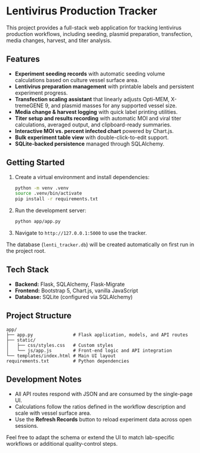 # Lentivirus Production Tracker

This project provides a full-stack web application for tracking lentivirus production workflows, including seeding, plasmid preparation, transfection, media changes, harvest, and titer analysis.

## Features

- **Experiment seeding records** with automatic seeding volume calculations based on culture vessel surface area.
- **Lentivirus preparation management** with printable labels and persistent experiment progress.
- **Transfection scaling assistant** that linearly adjusts Opti-MEM, X-tremeGENE 9, and plasmid masses for any supported vessel size.
- **Media change & harvest logging** with quick label printing utilities.
- **Titer setup and results recording** with automatic MOI and viral titer calculations, averaged output, and clipboard-ready summaries.
- **Interactive MOI vs. percent infected chart** powered by Chart.js.
- **Bulk experiment table view** with double-click-to-edit support.
- **SQLite-backed persistence** managed through SQLAlchemy.

## Getting Started

1. Create a virtual environment and install dependencies:

   ```bash
   python -m venv .venv
   source .venv/bin/activate
   pip install -r requirements.txt
   ```

2. Run the development server:

   ```bash
   python app/app.py
   ```

3. Navigate to `http://127.0.0.1:5000` to use the tracker.

The database (`lenti_tracker.db`) will be created automatically on first run in the project root.

## Tech Stack

- **Backend:** Flask, SQLAlchemy, Flask-Migrate
- **Frontend:** Bootstrap 5, Chart.js, vanilla JavaScript
- **Database:** SQLite (configured via SQLAlchemy)

## Project Structure

```
app/
├── app.py               # Flask application, models, and API routes
├── static/
│   ├── css/styles.css   # Custom styles
│   └── js/app.js        # Front-end logic and API integration
└── templates/index.html # Main UI layout
requirements.txt         # Python dependencies
```

## Development Notes

- All API routes respond with JSON and are consumed by the single-page UI.
- Calculations follow the ratios defined in the workflow description and scale with vessel surface area.
- Use the **Refresh Records** button to reload experiment data across open sessions.

Feel free to adapt the schema or extend the UI to match lab-specific workflows or additional quality-control steps.
